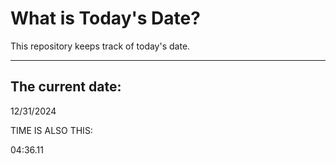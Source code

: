 # What is Today's Date?
This repository keeps track of today's date.
* * *
 
## The current date:  
 12/31/2024 
  
  
 TIME IS ALSO THIS: 
  
 04:36.11 
  
  
